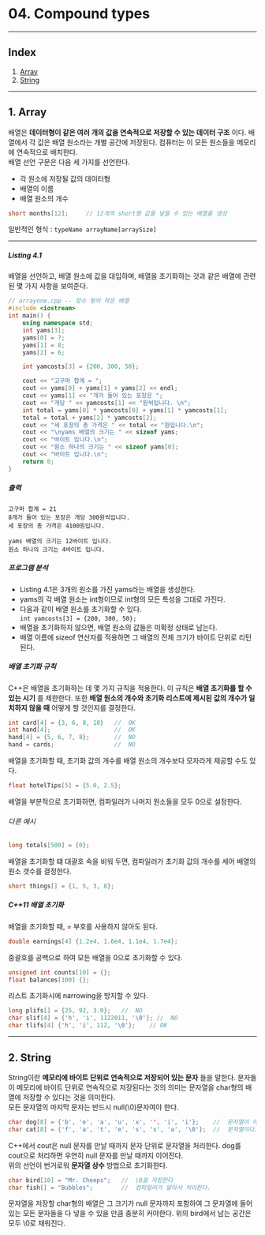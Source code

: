 # 04. Compound types
---
## Index
1. [Array](#Array)
2. [String](#String)
---
<a id="Array"/>

## 1. Array
배열은 **데이터형이 같은 여러 개의 값을 연속적으로 저장할 수 있는 데이터 구조** 이다. 배열에서 각 값은 배열 원소라는 개별 공간에 저장된다. 컴퓨터는 이 모든 원소들을 메모리에 연속적으로 배치한다.  
배열 선언 구문은 다음 세 가지를 선언한다.  
* 각 원소에 저장될 값의 데이터형
* 배열의 이름
* 배열 원소의 개수  

```c++
short months[12];     // 12개의 short형 값을 넣을 수 있는 배열을 생성
```

일반적인 형식 : `typeName arrayName[arraySize]`

---

##### Listing 4.1  
배열을 선언하고, 배열 원소에 값을 대입하며, 배열을 초기화하는 것과 같은 배열에 관련된 몇 가지 사항을 보여준다.  

```c++
// arrayone.cpp -- 정수 형의 작은 배열
#include <iostream>
int main() {
	using namespace std;
	int yams[3];
	yams[0] = 7;
	yams[1] = 8;
	yams[2] = 6;

	int yamcosts[3] = {200, 300, 50};

	cout << "고구마 합계 = ";
	cout << yams[0] + yams[1] + yams[2] << endl;
	cout << yams[1] << "개가 들어 있는 포장은 ";
	cout << "개당 " << yamcosts[1] << "원씩입니다. \n";
	int total = yams[0] * yamcosts[0] + yams[1] * yamcosts[1];
	total = total + yams[2] * yamcosts[2];
	cout << "세 포장의 총 가격은 " << total << "원입니다.\n";
	cout << "\nyams 배열의 크기는 " << sizeof yams;
	cout << "바이트 입니다.\n";
	cout << "원소 하나의 크기는 " << sizeof yams[0];
	cout << "바이트 입니다.\n";
	return 0;
}
```
##### 출력
```
고구마 합계 = 21
8개가 들어 있는 포장은 개당 300원씩입니다.
세 포장의 총 가격은 4100원입니다.

yams 배열의 크기는 12바이트 입니다.
원소 하나의 크기는 4바이트 입니다.
```
##### 프로그램 분석  
* Listing 4.1은 3개의 원소를 가진 yams라는 배열을 생성한다.
* yams의 각 배열 원소는 int형이므로 int형의 모든 특성을 그대로 가진다.  
* 다음과 같이 배열 원소를 초기화할 수 있다.  
  `int yamcosts[3] = {200, 300, 50};`
* 배열을 초기화하지 않으면, 배열 원소의 값들은 미확정 상태로 남는다.
* 배열 이름에 sizeof 연산자를 적용하면 그 배열의 전체 크기가 바이트 단위로 리턴된다.  

##### 배열 초기화 규칙
C++은 배열을 초기화하는 데 몇 가지 규칙을 적용한다. 이 규칙은 **배열 초기화를 할 수 있는 시기** 를 제한한다. 또한 **배열 원소의 개수와 초기화 리스트에 제시된 값의 개수가 일치하지 않을 때** 어떻게 할 것인지를 결정한다.  
```c++
int card[4] = {3, 6, 8, 10}   //  OK
int hand[4];                  //  OK
hand[4] = {5, 6, 7, 8};       //  NO
hand = cards;                 //  NO
```  
배열을 초기화할 때, 초기화 값의 개수를 배열 원소의 개수보다 모자라게 제공할 수도 있다.
```c++
float hotelTips[5] = {5.0, 2.5};
```
배열을 부분적으로 초기화하면, 컴파일러가 나머지 원소들을 모두 0으로 설정한다.
###### 다른 예시
```c++
long totals[500] = {0};
```
배열을 초기화할 떄 대괄호 속을 비워 두면, 컴파일러가 초기화 값의 개수를 세어 배열의 원소 갯수를 결정한다.
```c++
short things[] = {1, 5, 3, 8};
```
##### C++11 배열 초기화
배열을 초기화할 때, = 부호를 사용하지 않아도 된다.
```c++
double earnings[4] {1.2e4, 1.6e4, 1.1e4, 1.7e4};
```
중괄호를 공백으로 하여 모든 배열을 0으로 초기화할 수 있다.
```c++
unsigned int counts[10] = {};
float balances[100] {};
```
리스트 초기화시에 narrowing을 방지할 수 있다.
```c++
long plifs[] = {25, 92, 3.0};   //  NO
char slif[4] = {'h', 'i', 1122011, '\0'}; //  NO
char tlifs[4] {'h', 'i', 112, '\0'};    // OK
```  
---
<a id="String"/>

## 2. String
String이란 **메모리에 바이트 단위로 연속적으로 저장되어 있는 문자** 들을 말한다. 문자들이 메모리에 바이트 단위로 연속적으로 저장된다는 것의 의미는 문자열을 char형의 배열에 저장할 수 있다는 것을 의미한다.  
모든 문자열의 마지막 문자는 반드시 null(\0)문자여야 한다.  
```c++
char dog[8] = {'b', 'e', 'a', 'u', 'x', '', 'i', 'i'};    //  문자열이 아니다.
char cat[8] = {'f', 'a', 't', 'e', 's', 's', 'a', '\0'};  //  문자열이다.
```
C++에서 cout은 null 문자를 만날 때까지 문자 단위로 문자열을 처리한다. dog를 cout으로 처리하면 우연히 null 문자를 만날 때까지 이어진다.  
위의 선언이 번거로워 **문자열 상수** 방법으로 초기화한다.
```c++
char bird[10] = "Mr. Cheeps";   //  \0을 저장한다
char fish[] = "Bubbles";        //  컴파일러가 알아서 처리한다.
```  
문자열을 저장할 char형의 배열은 그 크기가 null 문자까지 포함하여 그 문자열에 들어 있는 모든 문자들을 다 넣을 수 있을 만큼 충분히 커야한다. 위의 bird에서 남는 공간은 모두 \0로 채워진다.  
